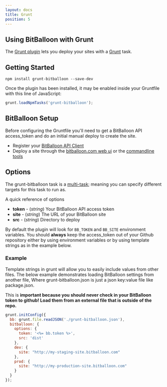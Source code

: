 ```yaml
---
layout: docs
title: Grunt
position: 5
---
```


## Using BitBalloon with Grunt

The [Grunt plugin](https://github.com/BitBalloon/grunt-bitballoon) lets you deploy your sites with a [Grunt](http://gruntjs.com/) task.

## Getting Started
```shell
npm install grunt-bitballoon --save-dev
```

Once the plugin has been installed, it may be enabled inside your Gruntfile with this line of JavaScript:

```js
grunt.loadNpmTasks('grunt-bitballoon');
```

## BitBalloon Setup

Before configuring the Gruntfile you'll need to get a BitBalloon API access_token and do an initial manual deploy to create the site.

* Register your [BitBalloon API Client](https://www.bitballoon.com/applications)
* Deploy a site through the [bitballoon.com web ui](https://www.bitballoon.com) or the [commandline tools](/docs/command_line)

## Options

The grunt-bitballoon task is a [multi-task](https://github.com/gruntjs/grunt/wiki/Creating-tasks); meaning you can specify different targets for this task to run as.

A quick reference of options

* **token** - (*string*) Your BitBalloon API access token
* **site** - (*string*) The URL of your BitBalloon site
* **src** - (*string*) Directory to deploy

By default the plugin will look for `BB_TOKEN` and `BB_SITE` environment variables. You should **always** keep the access_token out of your Github repository either by using environment variables or by using template strings as in the example below.

### Example

Template strings in grunt will allow you to easily include values from other files. The below example
demonstrates loading BitBalloon settings from another file, Where grunt-bitballoon.json is just a json key:value file like package.json.

This is **important because you should never check in your BitBalloon token to github! Load them from an external file that is outside of the repo.**

```javascript
grunt.initConfig({
  bb: grunt.file.readJSON('./grunt-bitballoon.json'),
  bitballoon: {
    options: {
      token: '<%= bb.token %>',
      src: 'dist'
    },
    dev: {
      site: "http://my-staging-site.bitballoon.com"
    },
    prod: {
      site: "http://my-production-site.bitballoon.com"
    }
  }
});
```
